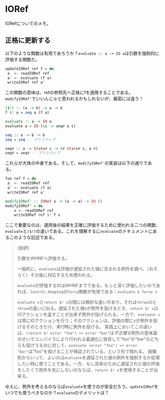 # IORef

IORefについてのメモ。

## 正格に更新する

以下のような関数は有用であろうか？`evaluate :: a -> IO a`は引数を強制的に評価する関数だ。

```haskell
updateIORef ref f = do
 a  <- readIORef ref
 a' <- evaluate (f a)
 writeIORef ref a'
```

この関数の意味は、refの参照先へ正格にfを適用することである。`modifyIORef'`でいいんじゃと思われるかもしれないが、厳密には違う！

```haskell
($!) :: (a -> b) -> a -> b
f $! a = seq a (f a)

evaluate :: a -> IO a
evaluate a = IO (\s -> seq# a s)

seq :: a -> b -> b
seq = seq -- プリミティブ

seq# :: a -> State# s -> (# State# s, a #)
seq# = seq# -- プリミティブ
```

これらが大体の中身である。そして、`modifyIORef'`の実装は以下の通りである。

```haskell
foo ref f = do
 a  <- readIORef ref
 a' <- evaluate (f a)
 writeIORef ref a'

modifyIORef' :: IORef a -> (a -> a) -> IO ()
modifyIORef' = do
    x <- readIORef ref
    writeIORef ref $! f x
```

ここで重要なのは、適用後の結果を正確に評価するために使われる二つの関数、`evaluate`と`($!)`の違いである。これを理解するに`evaluate`のドキュメントにあるこのような記述である。

> (拙訳)
>
> 引数をWHNFへ評価する。
>
> 一般的に、`evaluate`は評価が遅延された値に含まれる例外を調べ、（おそらく）その後に対応するため使われる。
>
> `evaluate`が評価するのはWHNFまでである。もっと深く評価したいのであれば、`Control.DeepSeq`の`force`関数が有用である：`evaluate $ force x`
>
> `evaluate x`と`return $! x`の間には微妙な違いがあり、それは`throwIO`と`throw`の違いに似る。遅延された値xが例外を投げるとき、`return $! x`はIOアクションを返すことが出来ず例外が投げられる。一方で、`evaluate x`は常にIOアクションを行う；そのアクションは、評価の際にxが例外を投げるそのときだけ、*実行*時に例外を投げる。
> 実践上においてこの違いは、`(return $! error "foo") >> error "bar"`は*不正確な*例外の意味論のせいでコンパイラにより行われる最適化に依存して"foo"か"bar"のどちらも投げうるのに対して、`evaluate (error "foo") >> error "bar"`は"foo"を投げることが保証されている、という形で現れる。
> 経験則からいって、よいのは`evaluate`を遅延された値の例外を強制するか処理したい時に使うことである。一方、もし効率のために遅延された値の評価をしたくて例外を気にしないのならば、`return $! x`を使用することが出来る。

ゆえに、例外を考えるのならば`evaluate`を使うのが安全だろう。`updateIORef`をいつでも使うべきなのか？`evaluate`のデメリットは？

